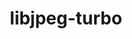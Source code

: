 ---
title: "libjpeg-turbo"
layout: cache
categories: [package, v0.20.0]
meta: {"versions": ["2.1.5"], "compilers": ["gcc@=11.1.0", "gcc@=11.3.0", "gcc@=7.3.1", "gcc@=7.5.0"], "oss": ["amzn2", "ubuntu18.04", "ubuntu20.04", "ubuntu22.04"], "platforms": ["linux"], "targets": ["aarch64", "neoverse_n1", "ppc64le", "x86_64_v3"], "stacks": ["aws-isc", "aws-isc-aarch64", "data-vis-sdk", "e4s", "e4s-power", "ml-linux-x86_64-cpu", "ml-linux-x86_64-cuda", "ml-linux-x86_64-rocm", "radiuss", "root"], "num_specs": 8, "num_specs_by_stack": {"aws-isc-aarch64": 2, "root": 8, "aws-isc": 1, "radiuss": 1, "e4s-power": 1, "data-vis-sdk": 1, "e4s": 1, "ml-linux-x86_64-rocm": 1, "ml-linux-x86_64-cpu": 1, "ml-linux-x86_64-cuda": 1}}
spec_details: [{"hash": "3xmmfb6nisvtwbkk7jytoreaotxuhreq", "compiler": "gcc@=7.3.1", "versions": ["2.1.5"], "os": "amzn2", "platform": "linux", "target": "aarch64", "variants": ["build_system=cmake", "build_type=Release", "generator=make", "~ipo", "~jpeg8", "+shared", "+static"], "stacks": ["aws-isc-aarch64", "root"], "size": "-", "tarball": "https://binaries.spack.io/releases/v0.20.0/build_cache/linux-amzn2-aarch64/gcc-7.3.1/libjpeg-turbo-2.1.5/linux-amzn2-aarch64-gcc-7.3.1-libjpeg-turbo-2.1.5-3xmmfb6nisvtwbkk7jytoreaotxuhreq.spack"}, {"hash": "2ml2vgmbxapcjpe7rnjkacobmoy2y6wy", "compiler": "gcc@=7.3.1", "versions": ["2.1.5"], "os": "amzn2", "platform": "linux", "target": "neoverse_n1", "variants": ["build_system=cmake", "build_type=Release", "generator=make", "~ipo", "~jpeg8", "+shared", "+static"], "stacks": ["aws-isc-aarch64", "root"], "size": "-", "tarball": "https://binaries.spack.io/releases/v0.20.0/build_cache/linux-amzn2-neoverse_n1/gcc-7.3.1/libjpeg-turbo-2.1.5/linux-amzn2-neoverse_n1-gcc-7.3.1-libjpeg-turbo-2.1.5-2ml2vgmbxapcjpe7rnjkacobmoy2y6wy.spack"}, {"hash": "7ydou6xpbtmedg2zvs3bqf4ptbulwd23", "compiler": "gcc@=7.3.1", "versions": ["2.1.5"], "os": "amzn2", "platform": "linux", "target": "x86_64_v3", "variants": ["build_system=cmake", "build_type=Release", "generator=make", "~ipo", "~jpeg8", "+shared", "+static"], "stacks": ["aws-isc", "root"], "size": "-", "tarball": "https://binaries.spack.io/releases/v0.20.0/build_cache/linux-amzn2-x86_64_v3/gcc-7.3.1/libjpeg-turbo-2.1.5/linux-amzn2-x86_64_v3-gcc-7.3.1-libjpeg-turbo-2.1.5-7ydou6xpbtmedg2zvs3bqf4ptbulwd23.spack"}, {"hash": "bkr3hbhvkit2cf7wwk5djjru2amufaoj", "compiler": "gcc@=7.5.0", "versions": ["2.1.5"], "os": "ubuntu18.04", "platform": "linux", "target": "x86_64_v3", "variants": ["build_system=cmake", "build_type=Release", "generator=make", "~ipo", "~jpeg8", "+shared", "+static"], "stacks": ["root", "radiuss"], "size": "-", "tarball": "https://binaries.spack.io/releases/v0.20.0/build_cache/linux-ubuntu18.04-x86_64_v3/gcc-7.5.0/libjpeg-turbo-2.1.5/linux-ubuntu18.04-x86_64_v3-gcc-7.5.0-libjpeg-turbo-2.1.5-bkr3hbhvkit2cf7wwk5djjru2amufaoj.spack"}, {"hash": "2a6gkigivitejsyfpjg7k5mbbdfal4wu", "compiler": "gcc@=11.1.0", "versions": ["2.1.5"], "os": "ubuntu20.04", "platform": "linux", "target": "ppc64le", "variants": ["build_system=cmake", "build_type=Release", "generator=make", "~ipo", "~jpeg8", "+shared", "+static"], "stacks": ["root", "e4s-power"], "size": "-", "tarball": "https://binaries.spack.io/releases/v0.20.0/build_cache/linux-ubuntu20.04-ppc64le/gcc-11.1.0/libjpeg-turbo-2.1.5/linux-ubuntu20.04-ppc64le-gcc-11.1.0-libjpeg-turbo-2.1.5-2a6gkigivitejsyfpjg7k5mbbdfal4wu.spack"}, {"hash": "u7fcx5tnbbpln3dthqqsq77shddznlcu", "compiler": "gcc@=11.1.0", "versions": ["2.1.5"], "os": "ubuntu20.04", "platform": "linux", "target": "x86_64_v3", "variants": ["build_system=cmake", "build_type=Release", "generator=make", "~ipo", "~jpeg8", "+shared", "+static"], "stacks": ["root", "data-vis-sdk"], "size": "-", "tarball": "https://binaries.spack.io/releases/v0.20.0/build_cache/linux-ubuntu20.04-x86_64_v3/gcc-11.1.0/libjpeg-turbo-2.1.5/linux-ubuntu20.04-x86_64_v3-gcc-11.1.0-libjpeg-turbo-2.1.5-u7fcx5tnbbpln3dthqqsq77shddznlcu.spack"}, {"hash": "hymauw34nn2orbkqio6sqnawpydwnzck", "compiler": "gcc@=11.1.0", "versions": ["2.1.5"], "os": "ubuntu20.04", "platform": "linux", "target": "x86_64_v3", "variants": ["build_system=cmake", "build_type=Release", "generator=make", "~ipo", "~jpeg8", "+shared", "+static"], "stacks": ["e4s", "root"], "size": "-", "tarball": "https://binaries.spack.io/releases/v0.20.0/build_cache/linux-ubuntu20.04-x86_64_v3/gcc-11.1.0/libjpeg-turbo-2.1.5/linux-ubuntu20.04-x86_64_v3-gcc-11.1.0-libjpeg-turbo-2.1.5-hymauw34nn2orbkqio6sqnawpydwnzck.spack"}, {"hash": "bciindtz7yx5f5yv22grsilthilq32xn", "compiler": "gcc@=11.3.0", "versions": ["2.1.5"], "os": "ubuntu22.04", "platform": "linux", "target": "x86_64_v3", "variants": ["build_system=cmake", "build_type=Release", "generator=make", "~ipo", "~jpeg8", "+shared", "+static"], "stacks": ["root", "ml-linux-x86_64-rocm", "ml-linux-x86_64-cpu", "ml-linux-x86_64-cuda"], "size": "-", "tarball": "https://binaries.spack.io/releases/v0.20.0/build_cache/linux-ubuntu22.04-x86_64_v3/gcc-11.3.0/libjpeg-turbo-2.1.5/linux-ubuntu22.04-x86_64_v3-gcc-11.3.0-libjpeg-turbo-2.1.5-bciindtz7yx5f5yv22grsilthilq32xn.spack"}]
---